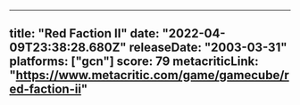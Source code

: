 
---
title: "Red Faction II"
date: "2022-04-09T23:38:28.680Z"
releaseDate: "2003-03-31"
platforms: ["gcn"]
score: 79
metacriticLink: "https://www.metacritic.com/game/gamecube/red-faction-ii"
---

